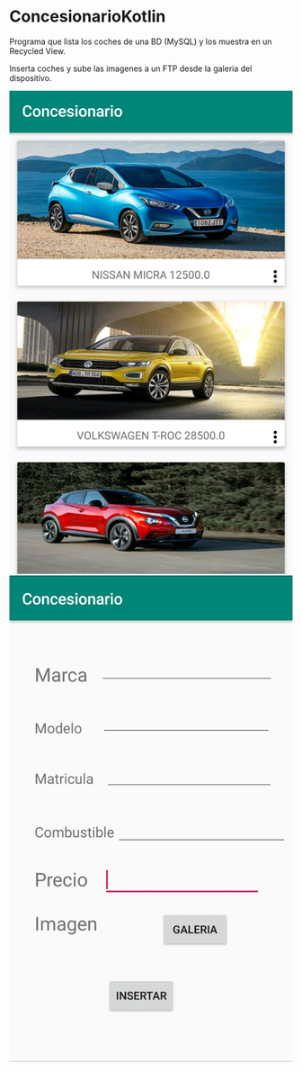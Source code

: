 # ConcesionarioKotlin

Programa que lista los coches de una BD (MySQL) y los muestra en un Recycled View.

Inserta coches y sube las imagenes a un FTP desde la galeria del dispositivo.

![lista](https://github.com/MulDeveloper/ConcesionarioKotlin/blob/master/vista.jpg)
![inserta](https://github.com/MulDeveloper/ConcesionarioKotlin/blob/master/inserta.jpg)


